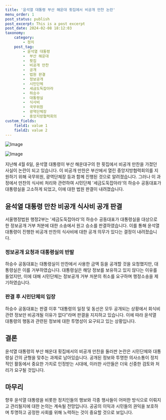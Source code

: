 ```yaml
---
title: '윤석열 대통령 부산 해운대 횟집에서 비공개 만찬 논란'
menu_order: 1
post_status: publish
post_excerpt: This is a post excerpt
post_date: 2024-02-08 18:12:03
taxonomy:
    category:
        - 정치
    post_tag:
        - 윤석열 대통령
        -  부산 해운대
        -  횟집
        -  비공개 만찬
        -  공개
        -  법원 판결
        -  정보공개
        -  시민단체
        -  세금도둑잡아라
        -  하승수
        -  대통령실
        -  식사비
        -  국무위원
        -  광역단체장
        -  중앙지방협력회의
custom_fields:
    field1: value 1
    field2: value 2
---
```


![Image](https://imgnews.pstatic.net/image/029/2024/02/08/0002854383_001_20240208150301070.jpg?type=w647)

![Image](https://imgnews.pstatic.net/image/029/2024/02/08/0002854383_002_20240208150301088.jpg?type=w647)

지난해 4월 6일, 윤석열 대통령이 부산 해운대구의 한 횟집에서 비공개 만찬을 가졌던 사실이 논란이 되고 있습니다. 이 비공개 만찬은 부산에서 열린 중앙지방협력회의를 지원하기 위해 국무위원, 광역단체장 등과 함께 진행된 것으로 알려졌습니다. 그러나 이 과정에서 만찬의 식사비 처리와 관련하여 시민단체 '세금도둑잡아라'의 하승수 공동대표가 대통령실을 고소하게 되었고, 이에 대한 법원 판결이 내려졌습니다.
## 윤석열 대통령 만찬 비공개 식사비 공개 판결
서울행정법원 행정2부는 '세금도둑잡아라'의 하승수 공동대표가 대통령실을 대상으로 한 정보공개 거부 처분에 대한 소송에서 원고 승소를 판결하였습니다. 이를 통해 윤석열 대통령이 진행한 비공개 만찬의 식사비에 대한 공개 의무가 있다는 결정이 내려졌습니다.
### 정보공개 요청과 대통령실의 반발
하승수 공동대표는 대통령실이 만찬에서 사용한 금액 등을 공개할 것을 요청했지만, 대통령실은 이를 거부하였습니다. 대통령실은 해당 정보를 보유하고 있지 않다는 이유를 들었지만, 이에 대해 시민단체는 정보공개 거부 처분의 취소를 요구하며 행정소송을 제기하였습니다.
### 판결 후 시민단체의 입장
하승수 공동대표는 판결 이후 "대통령의 일정 및 동선은 모두 공개되는 상황에서 회식비 관련 정보만 비공개될 이유가 없다"라며 판결을 지지하고 있습니다. 이에 따라 윤석열 대통령의 행동과 관련된 정보에 대한 투명성이 요구되고 있는 상황입니다.
## 결론
윤석열 대통령의 부산 해운대 횟집에서의 비공개 만찬을 둘러싼 논란은 시민단체와 대통령실 간의 균형을 맞추는 과제로 남아있습니다. 공개된 정보와 투명한 의사소통이 정치적인 활동에서 중요한 가치로 인정받는 시대에, 이러한 사안들은 더욱 신중한 검토와 처리가 요구될 것입니다.
## 마무리
향후 윤석열 대통령을 비롯한 정치인들의 행보와 각종 행사들이 어떠한 방식으로 이뤄지고 관리될지에 대한 논의는 계속될 전망입니다. 공공의 이익과 시민들의 권익을 보호하며 투명하고 공정한 사회를 위해 노력하는 것이 중요할 것으로 보입니다.
